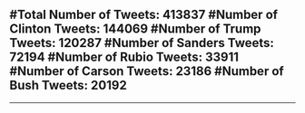 #Total Number of Tweets: 413837 
#Number of Clinton Tweets: 144069
#Number of Trump Tweets: 120287
#Number of Sanders Tweets: 72194
#Number of Rubio Tweets: 33911
#Number of Carson Tweets: 23186
#Number of Bush Tweets: 20192
---
---
